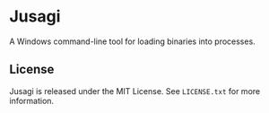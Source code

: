 # Jusagi

A Windows command-line tool for loading binaries into processes.

## License

Jusagi is released under the MIT License. See `LICENSE.txt` for more information.
